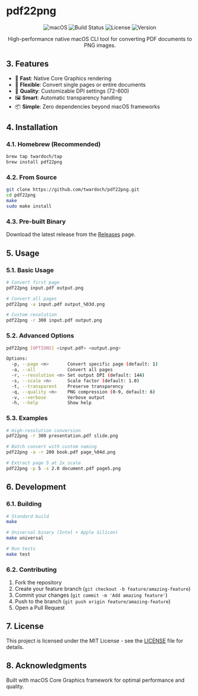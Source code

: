 # pdf22png

<div align="center">

![macOS](https://img.shields.io/badge/macOS-10.15+-blue.svg)
![Build Status](https://github.com/twardoch/pdf22png/workflows/Build%20and%20Test/badge.svg)
![License](https://img.shields.io/github/license/twardoch/pdf22png)
![Version](https://img.shields.io/github/v/release/twardoch/pdf22png)

High-performance native macOS CLI tool for converting PDF documents to PNG images.

</div>

## 3. Features

- 🚀 **Fast**: Native Core Graphics rendering
- 📄 **Flexible**: Convert single pages or entire documents
- 🎨 **Quality**: Customizable DPI settings (72-600)
- 🖼️ **Smart**: Automatic transparency handling
- 📦 **Simple**: Zero dependencies beyond macOS frameworks

## 4. Installation

### 4.1. Homebrew (Recommended)

```bash
brew tap twardoch/tap
brew install pdf22png
```

### 4.2. From Source

```bash
git clone https://github.com/twardoch/pdf22png.git
cd pdf22png
make
sudo make install
```

### 4.3. Pre-built Binary

Download the latest release from the [Releases](https://github.com/twardoch/pdf22png/releases) page.

## 5. Usage

### 5.1. Basic Usage

```bash
# Convert first page
pdf22png input.pdf output.png

# Convert all pages
pdf22png -a input.pdf output_%03d.png

# Custom resolution
pdf22png -r 300 input.pdf output.png
```

### 5.2. Advanced Options

```bash
pdf22png [OPTIONS] <input.pdf> <output.png>

Options:
  -p, --page <n>       Convert specific page (default: 1)
  -a, --all            Convert all pages
  -r, --resolution <n> Set output DPI (default: 144)
  -s, --scale <n>      Scale factor (default: 1.0)
  -t, --transparent    Preserve transparency
  -q, --quality <n>    PNG compression (0-9, default: 6)
  -v, --verbose        Verbose output
  -h, --help           Show help
```

### 5.3. Examples

```bash
# High-resolution conversion
pdf22png -r 300 presentation.pdf slide.png

# Batch convert with custom naming
pdf22png -a -r 200 book.pdf page_%04d.png

# Extract page 5 at 2x scale
pdf22png -p 5 -s 2.0 document.pdf page5.png
```

## 6. Development

### 6.1. Building

```bash
# Standard build
make

# Universal binary (Intel + Apple Silicon)
make universal

# Run tests
make test
```

### 6.2. Contributing

1. Fork the repository
2. Create your feature branch (`git checkout -b feature/amazing-feature`)
3. Commit your changes (`git commit -m 'Add amazing feature'`)
4. Push to the branch (`git push origin feature/amazing-feature`)
5. Open a Pull Request

## 7. License

This project is licensed under the MIT License - see the [LICENSE](LICENSE) file for details.

## 8. Acknowledgments

Built with macOS Core Graphics framework for optimal performance and quality.
```
